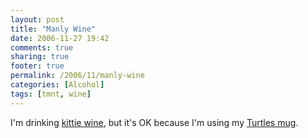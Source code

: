 ```yaml
---
layout: post
title: "Manly Wine"
date: 2006-11-27 19:42
comments: true
sharing: true
footer: true
permalink: /2006/11/manly-wine
categories: [Alcohol]
tags: [tmnt, wine]
---
```

I'm drinking <a href="http://flickr.com/photos/jymferrier/306029132/">kittie wine</a>, but it's OK because I'm using my <a href="/archives/2006/11/broken_cup.php">Turtles mug</a>.
